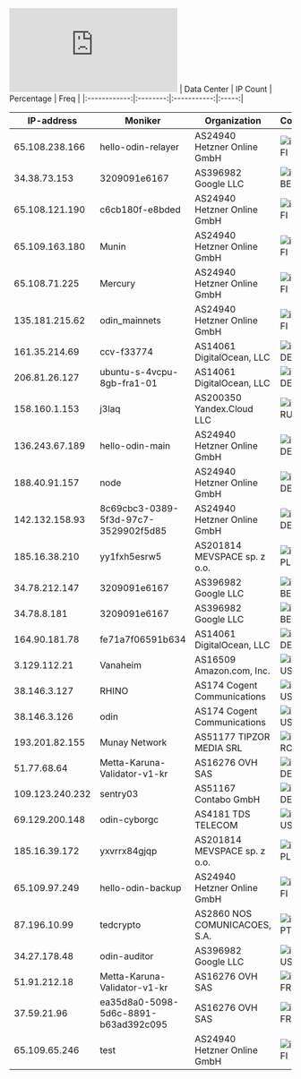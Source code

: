 ![Diagramm](https://github.com/obajay/StateSync-snapshots/blob/main/Projects/Odin/1/README.md)
| Data Center | IP Count | Percentage | Freq |
|:------------:|:--------:|:-----------:|:-----:|


<!-- START_TABLE -->
| IP-address | Moniker | Organization | Country | City |
|-------------|---------|---------------|---------|------|
| 65.108.238.166 | hello-odin-relayer | AS24940 Hetzner Online GmbH | ![image](https://raw.githubusercontent.com/obajay/FlagKit/master/Assets/SVG/FI.svg) FI | Helsinki |
| 34.38.73.153 | 3209091e6167 | AS396982 Google LLC | ![image](https://raw.githubusercontent.com/obajay/FlagKit/master/Assets/SVG/BE.svg) BE | Brussels |
| 65.108.121.190 | c6cb180f-e8bded | AS24940 Hetzner Online GmbH | ![image](https://raw.githubusercontent.com/obajay/FlagKit/master/Assets/SVG/FI.svg) FI | Helsinki |
| 65.109.163.180 | Munin | AS24940 Hetzner Online GmbH | ![image](https://raw.githubusercontent.com/obajay/FlagKit/master/Assets/SVG/FI.svg) FI | Helsinki |
| 65.108.71.225 | Mercury | AS24940 Hetzner Online GmbH | ![image](https://raw.githubusercontent.com/obajay/FlagKit/master/Assets/SVG/FI.svg) FI | Helsinki |
| 135.181.215.62 | odin_mainnets | AS24940 Hetzner Online GmbH | ![image](https://raw.githubusercontent.com/obajay/FlagKit/master/Assets/SVG/FI.svg) FI | Tuusula |
| 161.35.214.69 | ccv-f33774 | AS14061 DigitalOcean, LLC | ![image](https://raw.githubusercontent.com/madebybowtie/FlagKit/master/Assets/SVG/DE.svg) DE | Frankfurt am Main |
| 206.81.26.127 | ubuntu-s-4vcpu-8gb-fra1-01 | AS14061 DigitalOcean, LLC | ![image](https://raw.githubusercontent.com/madebybowtie/FlagKit/master/Assets/SVG/DE.svg) DE | Frankfurt am Main |
| 158.160.1.153 | j3laq | AS200350 Yandex.Cloud LLC | ![image](https://raw.githubusercontent.com/obajay/FlagKit/master/Assets/SVG/RU.svg) RU | Moscow |
| 136.243.67.189 | hello-odin-main | AS24940 Hetzner Online GmbH | ![image](https://raw.githubusercontent.com/madebybowtie/FlagKit/master/Assets/SVG/DE.svg) DE | Gunzenhausen |
| 188.40.91.157 | node | AS24940 Hetzner Online GmbH | ![image](https://raw.githubusercontent.com/madebybowtie/FlagKit/master/Assets/SVG/DE.svg) DE | Falkenstein |
| 142.132.158.93 | 8c69cbc3-0389-5f3d-97c7-3529902f5d85 | AS24940 Hetzner Online GmbH | ![image](https://raw.githubusercontent.com/madebybowtie/FlagKit/master/Assets/SVG/DE.svg) DE | Aachen |
| 185.16.38.210 | yy1fxh5esrw5 | AS201814 MEVSPACE sp. z o.o. | ![image](https://raw.githubusercontent.com/obajay/FlagKit/master/Assets/SVG/PL.svg) PL | Warsaw |
| 34.78.212.147 | 3209091e6167 | AS396982 Google LLC | ![image](https://raw.githubusercontent.com/obajay/FlagKit/master/Assets/SVG/BE.svg) BE | Brussels |
| 34.78.8.181 | 3209091e6167 | AS396982 Google LLC | ![image](https://raw.githubusercontent.com/obajay/FlagKit/master/Assets/SVG/BE.svg) BE | Brussels |
| 164.90.181.78 | fe71a7f06591b634 | AS14061 DigitalOcean, LLC | ![image](https://raw.githubusercontent.com/madebybowtie/FlagKit/master/Assets/SVG/DE.svg) DE | Frankfurt am Main |
| 3.129.112.21 | Vanaheim | AS16509 Amazon.com, Inc. | ![image](https://raw.githubusercontent.com/obajay/FlagKit/master/Assets/SVG/US.svg) US | Columbus |
| 38.146.3.127 | RHINO | AS174 Cogent Communications | ![image](https://raw.githubusercontent.com/obajay/FlagKit/master/Assets/SVG/US.svg) US | Troy |
| 38.146.3.126 | odin | AS174 Cogent Communications | ![image](https://raw.githubusercontent.com/obajay/FlagKit/master/Assets/SVG/US.svg) US | Troy |
| 193.201.82.155 | Munay Network | AS51177 TIPZOR MEDIA SRL | ![image](https://raw.githubusercontent.com/obajay/FlagKit/master/Assets/SVG/RO.svg) RO | Rucăr |
| 51.77.68.64 | Metta-Karuna-Validator-v1-kr | AS16276 OVH SAS | ![image](https://raw.githubusercontent.com/madebybowtie/FlagKit/master/Assets/SVG/DE.svg) DE | Frankfurt am Main |
| 109.123.240.232 | sentry03 | AS51167 Contabo GmbH | ![image](https://raw.githubusercontent.com/madebybowtie/FlagKit/master/Assets/SVG/DE.svg) DE | Düsseldorf |
| 69.129.200.148 | odin-cyborgc | AS4181 TDS TELECOM | ![image](https://raw.githubusercontent.com/obajay/FlagKit/master/Assets/SVG/US.svg) US | Madison |
| 185.16.39.172 | yxvrrx84gjqp | AS201814 MEVSPACE sp. z o.o. | ![image](https://raw.githubusercontent.com/obajay/FlagKit/master/Assets/SVG/PL.svg) PL | Warsaw |
| 65.109.97.249 | hello-odin-backup | AS24940 Hetzner Online GmbH | ![image](https://raw.githubusercontent.com/obajay/FlagKit/master/Assets/SVG/FI.svg) FI | Helsinki |
| 87.196.10.99 | tedcrypto | AS2860 NOS COMUNICACOES, S.A. | ![image](https://raw.githubusercontent.com/obajay/FlagKit/master/Assets/SVG/PT.svg) PT | Castelo de Paiva |
| 34.27.178.48 | odin-auditor | AS396982 Google LLC | ![image](https://raw.githubusercontent.com/obajay/FlagKit/master/Assets/SVG/US.svg) US | Council Bluffs |
| 51.91.212.18 | Metta-Karuna-Validator-v1-kr | AS16276 OVH SAS | ![image](https://raw.githubusercontent.com/obajay/FlagKit/master/Assets/SVG/FR.svg) FR | Lille |
| 37.59.21.96 | ea35d8a0-5098-5d6c-8891-b63ad392c095 | AS16276 OVH SAS | ![image](https://raw.githubusercontent.com/obajay/FlagKit/master/Assets/SVG/FR.svg) FR | Calais |
| 65.109.65.246 | test | AS24940 Hetzner Online GmbH | ![image](https://raw.githubusercontent.com/obajay/FlagKit/master/Assets/SVG/FI.svg) FI | Helsinki |

<!-- END_TABLE -->